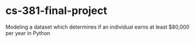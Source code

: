 # cs-381-final-project
Modeling a dataset which determines if an individual earns at least $80,000 per year in Python
